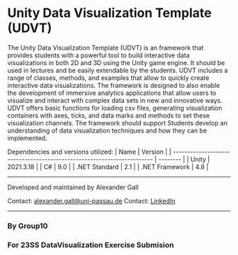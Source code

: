 # Unity Data Visualization Template (UDVT)

The Unity Data Visualization Template (UDVT) is an framework that provides students with a powerful tool to build interactive data visualizations in both 2D and 3D using the Unity game engine. It should be used in lectures and be easily extendable by the students.
UDVT includes a range of classes, methods, and examples that allow to quickly create interactive data visualizations. The framework is designed to also enable the development of immersive analytics applications that allow users to visualize and interact with complex data sets in new and innovative ways.
UDVT offers basic functions for loading csv files, generating visualization containers with axes, ticks, and data marks and methods to set these visualization channels. 
The framework should support Students develop an understanding of data visualization techniques and how they can be implemented.

Dependencies and versions utilized:
| Name                                                                    | Version  |
| ----------------------------------------------------------------------- | -------- |
| Unity                                                                   | 2021.3.18 |
| C#                                                                      | 9.0      |
| .NET Standard                                                  | 2.1      |
| .NET Framework                                             | 4.8      |

---
Developed and maintained by Alexander Gall

Contact: [alexander.gall@uni-passau.de](alexander.gall@uni-passau.de)
Contact: [LinkedIn](https://www.linkedin.com/in/alexander-gall-1b7039242/)

---
### By Group10
### For 23SS DataVisualization Exercise Submision
